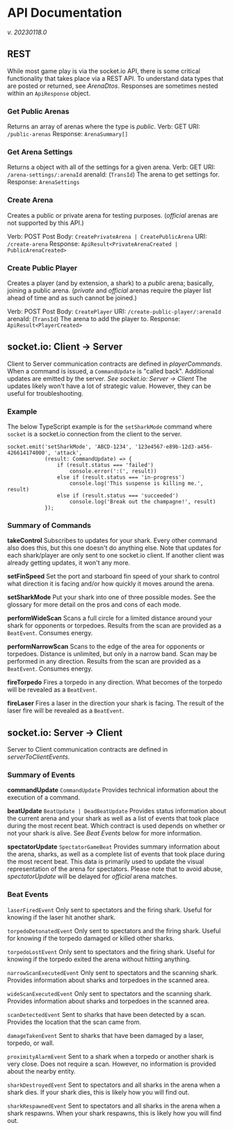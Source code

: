 # API Documentation
_v. 20230118.0_
## REST
While most game play is via the socket.io API, there is some critical functionality that takes place via a REST API. To understand data types that are posted or returned, see _ArenaDtos_. Responses are sometimes nested within an `ApiResponse` object.

### Get Public Arenas
Returns an array of arenas where the type is _public_.
Verb: GET
URI: `/public-arenas`
Response: `ArenaSummary[]`

### Get Arena Settings
Returns a object with all of the settings for a given arena.
Verb: GET
URI: `/arena-settings/:arenaId`
arenaId: (`TransId`) The arena to get settings for.
Response: `ArenaSettings`

### Create Arena
Creates a public or private arena for testing purposes. (_official_ arenas are not supported by this API.)

Verb: POST
Post Body: `CreatePrivateArena | CreatePublicArena`
URI: `/create-arena`
Response: `ApiResult<PrivateArenaCreated | PublicArenaCreated>`

### Create Public Player
Creates a player (and by extension, a shark) to a _public_ arena; basically, joining a public arena. (_private_ and _official_ arenas require the player list ahead of time and as such cannot be joined.)

Verb: POST
Post Body: `CreatePlayer`
URI: `/create-public-player/:arenaId`
arenaId: (`TransId`) The arena to add the player to.
Response: `ApiResult<PlayerCreated>`

## socket.io: Client -> Server
Client to Server communication contracts are defined in _playerCommands_. When a command is issued, a `CommandUpdate` is "called back". Additional updates are emitted by the server. _See socket.io: Server -> Client_ The updates likely won't have a lot of strategic value. However, they can be useful for troubleshooting.

### Example
The below TypeScript example is for the `setSharkMode` command where `socket` is a socket.io connection from the client to the server.
```
socket.emit('setSharkMode', 'ABCD-1234', '123e4567-e89b-12d3-a456-426614174000', 'attack',
            (result: CommandUpdate) => {
                if (result.status === 'failed')
                    console.error(':(', result))
                else if (result.status === 'in-progress')
                    console.log('This suspense is killing me.', result)
                else if (result.status === 'succeeded')
                    console.log('Break out the champagne!', result)
            });
```

### Summary of Commands
**takeControl** Subscribes to updates for your shark. Every other command also does this, but this one doesn't do anything else. Note that updates for each shark/player are only sent to one socket.io client. If another client was already getting updates, it won't any more.

**setFinSpeed** Set the port and starboard fin speed of your shark to control what direction it is facing and/or how quickly it moves around the arena.

**setSharkMode** Put your shark into one of three possible modes. See the glossary for more detail on the pros and cons of each mode.

**performWideScan** Scans a full circle for a limited distance around your shark for opponents or torpedoes. Results from the scan are provided as a `BeatEvent`. Consumes energy.

**performNarrowScan** Scans to the edge of the area for opponents or torpedoes. Distance is unlimited, but only in a narrow band. Scan may be performed in any direction. Results from the scan are provided as a `BeatEvent`. Consumes energy.

**fireTorpedo** Fires a torpedo in any direction. What becomes of the torpedo will be revealed as a `BeatEvent`.

**fireLaser** Fires a laser in the direction your shark is facing. The result of the laser fire will be revealed as a `BeatEvent`.

## socket.io: Server -> Client
Server to Client communication contracts are defined in _serverToClientEvents_.

### Summary of Events
**commandUpdate** `CommandUpdate` Provides technical information about the execution of a command.

**beatUpdate** `BeatUpdate | DeadBeatUpdate` Provides status information about the current arena and your shark as well as a list of events that took place during the most recent beat. Which contract is used depends on whether or not your shark is alive. See _Beat Events_ below for more information.

**spectatorUpdate** `SpectatorGameBeat` Provides summary information about the arena, sharks, as well as a complete list of events that took place during the most recent beat. This data is primarily used to update the visual representation of the arena for spectators. Please note that to avoid abuse, _spectatorUpdate_ will be delayed for _official_ arena matches.

### Beat Events
`laserFiredEvent` Only sent to spectators and the firing shark. Useful for knowing if the laser hit another shark.

`torpedoDetonatedEvent` Only sent to spectators and the firing shark. Useful for knowing if the torpedo damaged or killed other sharks.

`torpedoLostEvent` Only sent to spectators and the firing shark. Useful for knowing if the torpedo exited the arena without hitting anything.

`narrowScanExecutedEvent` Only sent to spectators and the scanning shark. Provides information about sharks and torpedoes in the scanned area.

`wideScanExecutedEvent` Only sent to spectators and the scanning shark. Provides information about sharks and torpedoes in the scanned area.

`scanDetectedEvent` Sent to sharks that have been detected by a scan. Provides the location that the scan came from.

`damageTakenEvent` Sent to sharks that have been damaged by a laser, torpedo, or wall.

`proximityAlarmEvent` Sent to a shark when a torpedo or another shark is very close. Does not require a scan. However, no information is provided about the nearby entity.

`sharkDestroyedEvent` Sent to spectators and all sharks in the arena when a shark dies. If your shark dies, this is likely how you will find out.

`sharkRespawnedEvent` Sent to spectators and all sharks in the arena when a shark respawns. When your shark respawns, this is likely how you will find out.